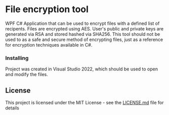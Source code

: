 # File encryption tool

WPF C# Application that can be used to encrypt files with a defined list of recipents. Files are encrypted using AES. User's public and private keys are generated via RSA and stored hashed via SHA256. This tool should not be used to as a safe and secure method of encrypting files, just as a reference for encryption techniques available in C#.

### Installing

Project was created in Visual Studio 2022, which should be used to open and modify the files.

## License

This project is licensed under the MIT License - see the [LICENSE.md](LICENSE.md) file for details
